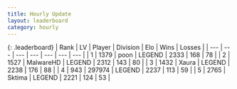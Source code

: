 ```yaml
---
title: Hourly Update
layout: leaderboard
category: hourly
---
```


{: .leaderboard}
| Rank | LV | Player | Division | Elo | Wins | Losses |
| --- | --- | --- | --- | --- | --- | --- |
| <span data-change="1">1</span> | 1379 | <span title="ID: 540690">poon</span> | LEGEND | <span data-change="0">2333</span> | <span data-change="0">168</span> | <span data-change="0">78</span> |
| <span data-change="-1">2</span> | 1527 | <span title="ID: 261794">MalwareHD</span> | LEGEND | <span data-change="-22">2312</span> | <span data-change="2">143</span> | <span data-change="2">80</span> |
| <span data-change="0">3</span> | 1432 | <span title="ID: 200908">Xaura</span> | LEGEND | <span data-change="0">2238</span> | <span data-change="0">176</span> | <span data-change="0">88</span> |
| <span data-change="0">4</span> | 943 | <span title="ID: 544038">297974</span> | LEGEND | <span data-change="0">2237</span> | <span data-change="0">113</span> | <span data-change="0">59</span> |
| <span data-change="0">5</span> | 2765 | <span title="ID: 353063">Sktima</span> | LEGEND | <span data-change="0">2221</span> | <span data-change="0">124</span> | <span data-change="0">53</span> |